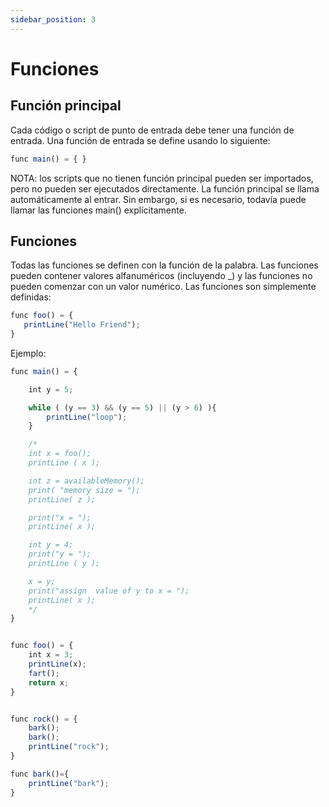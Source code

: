 ```yaml
---
sidebar_position: 3
---
```


# Funciones

## Función principal
Cada código o script de punto de entrada debe tener una función de entrada. Una función de entrada se define usando lo siguiente:

```jsx
func main() = { }
```

NOTA: los scripts que no tienen función principal pueden ser importados, pero no pueden ser ejecutados directamente. La función principal se llama automáticamente al entrar. Sin embargo, si es necesario, todavía puede llamar las funciones main() explícitamente.

## Funciones
Todas las funciones se definen con la función de la palabra. Las funciones pueden contener valores alfanuméricos (incluyendo _) y las funciones no pueden comenzar con un valor numérico. Las funciones son simplemente definidas:

```jsx
func foo() = {
   printLine("Hello Friend");
}
```

Ejemplo:

```jsx
func main() = {

    int y = 5;

    while ( (y == 3) && (y == 5) || (y > 6) ){
        printLine("loop");
    }

    /*
    int x = foo();
    printLine ( x );

    int z = availableMemory();
    print( "memory size = ");
    printLine( z );

    print("x = ");
    printLine( x );

    int y = 4;
    print("y = ");
    printLine ( y );

    x = y;
    print("assign  value of y to x = ");
    printLine( x );
    */
}


func foo() = {
    int x = 3;
    printLine(x);
    fart();
    return x;
}


func rock() = {
    bark();
    bark();
    printLine("rock");
}

func bark()={
    printLine("bark");
}
```